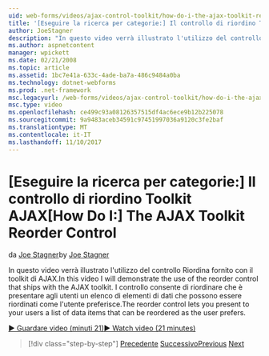 ```yaml
---
uid: web-forms/videos/ajax-control-toolkit/how-do-i-the-ajax-toolkit-reorder-control
title: '[Eseguire la ricerca per categorie:] Il controllo di riordino Toolkit AJAX | Documenti Microsoft'
author: JoeStagner
description: "In questo video verrà illustrato l'utilizzo del controllo Riordina fornito con il toolkit di AJAX. Il controllo di riordino consente di presentare agli utenti o un elenco..."
ms.author: aspnetcontent
manager: wpickett
ms.date: 02/21/2008
ms.topic: article
ms.assetid: 1bc7e41a-633c-4ade-ba7a-486c9484a0ba
ms.technology: dotnet-webforms
ms.prod: .net-framework
msc.legacyurl: /web-forms/videos/ajax-control-toolkit/how-do-i-the-ajax-toolkit-reorder-control
msc.type: video
ms.openlocfilehash: ce499c93a08126357515df4ac6ece9b12b225078
ms.sourcegitcommit: 9a9483aceb34591c97451997036a9120c3fe2baf
ms.translationtype: MT
ms.contentlocale: it-IT
ms.lasthandoff: 11/10/2017
---
```

<a name="how-do-i-the-ajax-toolkit-reorder-control"></a><span data-ttu-id="89d80-104">[Eseguire la ricerca per categorie:] Il controllo di riordino Toolkit AJAX</span><span class="sxs-lookup"><span data-stu-id="89d80-104">[How Do I:] The AJAX Toolkit Reorder Control</span></span>
====================
<span data-ttu-id="89d80-105">da [Joe Stagner](https://github.com/JoeStagner)</span><span class="sxs-lookup"><span data-stu-id="89d80-105">by [Joe Stagner](https://github.com/JoeStagner)</span></span>

<span data-ttu-id="89d80-106">In questo video verrà illustrato l'utilizzo del controllo Riordina fornito con il toolkit di AJAX.</span><span class="sxs-lookup"><span data-stu-id="89d80-106">In this video I will demonstrate the use of the reorder control that ships with the AJAX toolkit.</span></span> <span data-ttu-id="89d80-107">I controllo consente di riordinare che è presentare agli utenti un elenco di elementi di dati che possono essere riordinati come l'utente preferisce.</span><span class="sxs-lookup"><span data-stu-id="89d80-107">The reorder control lets you present to your users a list of data items that can be reordered as the user prefers.</span></span>

[<span data-ttu-id="89d80-108">&#9654; Guardare video (minuti 21)</span><span class="sxs-lookup"><span data-stu-id="89d80-108">&#9654; Watch video (21 minutes)</span></span>](https://channel9.msdn.com/Blogs/ASP-NET-Site-Videos/how-do-i-the-ajax-toolkit-reorder-control)

>[!div class="step-by-step"]
<span data-ttu-id="89d80-109">[Precedente](how-do-i-use-the-aspnet-ajax-updatepanelanimation-extender.md)
[Successivo](utilize-the-ajax-rating-control-in-the-aspnet-toolkit.md)</span><span class="sxs-lookup"><span data-stu-id="89d80-109">[Previous](how-do-i-use-the-aspnet-ajax-updatepanelanimation-extender.md)
[Next](utilize-the-ajax-rating-control-in-the-aspnet-toolkit.md)</span></span>
